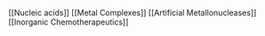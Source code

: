 [[Nucleic acids]]
[[Metal Complexes]]
[[Artificial Metallonucleases]]
[[Inorganic Chemotherapeutics]]
